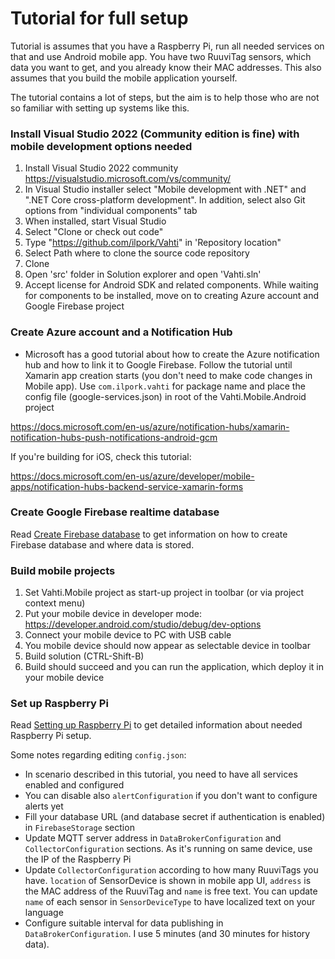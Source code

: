 # Tutorial for full setup
Tutorial is assumes that you have a Raspberry Pi, run all needed services on that and use Android mobile app. You have two RuuviTag sensors, which data you want to get, and you already know their MAC addresses. This also assumes that you build the mobile application yourself. 

The tutorial contains a lot of steps, but the aim is to help those who are not so familiar with setting up systems like this.

### Install Visual Studio 2022 (Community edition is fine) with mobile development options needed 
1. Install Visual Studio 2022 community https://visualstudio.microsoft.com/vs/community/
2. In Visual Studio installer select "Mobile development with .NET" and ".NET Core cross-platform development". In addition, select also Git options from "individual components" tab
3. When installed, start Visual Studio
4. Select "Clone or check out code"
5. Type "https://github.com/ilpork/Vahti" in 'Repository location"
6. Select Path where to clone the source code repository
7. Clone
8. Open 'src' folder in Solution explorer and open 'Vahti.sln'
9. Accept license for Android SDK and related components. While waiting for components to be installed, move on to creating Azure account and Google Firebase project

### Create Azure account and a Notification Hub
- Microsoft has a good tutorial about how to create the Azure notification hub and how to link it to Google Firebase. Follow the tutorial until Xamarin app creation starts (you don't need to make code changes in Mobile app). Use `com.ilpork.vahti` for package name and place the config file (google-services.json) in root of the Vahti.Mobile.Android project

 https://docs.microsoft.com/en-us/azure/notification-hubs/xamarin-notification-hubs-push-notifications-android-gcm

 If you're building for iOS, check this tutorial:

 https://docs.microsoft.com/en-us/azure/developer/mobile-apps/notification-hubs-backend-service-xamarin-forms

### Create Google Firebase realtime database
Read [Create Firebase database](CreateFirebaseDatabase.md) to get information on how to create Firebase database and where data is stored.

### Build mobile projects
1. Set Vahti.Mobile project as start-up project in toolbar (or via project context menu)
2. Put your mobile device in developer mode: https://developer.android.com/studio/debug/dev-options 
3. Connect your mobile device to PC with USB cable
4. You mobile device should now appear as selectable device in toolbar
5. Build solution (CTRL-Shift-B)
6. Build should succeed and you can run the application, which deploy it in your mobile device

### Set up Raspberry Pi
Read [Setting up Raspberry Pi](SettingUpRaspberryPi.md) to get detailed information about needed Raspberry Pi setup.

Some notes regarding editing `config.json`:
- In scenario described in this tutorial, you need to have all services enabled and configured
- You can disable also `alertConfiguration` if you don't want to configure alerts yet
- Fill your database URL (and database secret if authentication is enabled) in `FirebaseStorage` section
- Update MQTT server address in `DataBrokerConfiguration` and `CollectorConfiguration` sections. As it's running on same device, use the IP of the Raspberry Pi
- Update `CollectorConfiguration` according to how many RuuviTags you have. `location` of SensorDevice is shown in mobile app UI, `address` is the MAC address of the RuuviTag and `name` is free text. You can update `name` of each sensor in `SensorDeviceType` to have localized text on your language
- Configure suitable interval for data publishing in `DataBrokerConfiguration`. I use 5 minutes (and 30 minutes for history data).